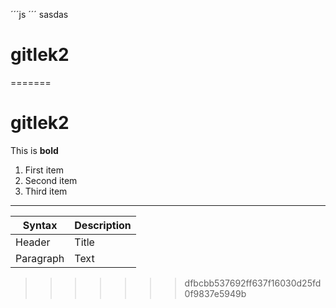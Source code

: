 
´´´js 
´´´
sasdas
# gitlek2
=======
# gitlek2


This is **bold**

1. First item
2. Second item
3. Third item


---

| Syntax | Description |
| ---------- | ---------- |
| Header | Title |
| Paragraph | Text |
>>>>>>> dfbcbb537692ff637f16030d25fd0f9837e5949b
